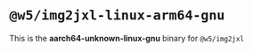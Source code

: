 # `@w5/img2jxl-linux-arm64-gnu`

This is the **aarch64-unknown-linux-gnu** binary for `@w5/img2jxl`
